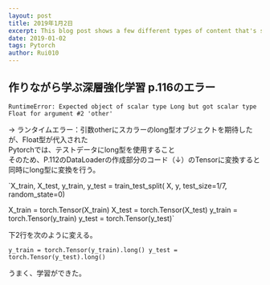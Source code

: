 ```yaml
---
layout: post
title: 2019年1月2日
excerpt: This blog post shows a few different types of content that's supported and styled with Markdown. Basic typography, images, and code are all supported.
date: 2019-01-02
tags: Pytorch
author: Rui010
---
```


## 作りながら学ぶ深層強化学習 p.116のエラー

`RuntimeError: Expected object of scalar type Long but got scalar type Float for argument #2 'other'`  

→ ランタイムエラー：引数otherにスカラーのlong型オブジェクトを期待したが、Float型が代入された  
Pytorchでは、テストデータにlong型を使用すること  
そのため、P.112のDataLoaderの作成部分のコード（↓）のTensorに変換すると同時にlong型に変換を行う。　　　

`X_train, X_test, y_train, y_test = train_test_split(
    X, y, test_size=1/7, random_state=0)

X_train = torch.Tensor(X_train)
X_test = torch.Tensor(X_test)
y_train = torch.Tensor(y_train)
y_test = torch.Tensor(y_test)`

下2行を次のように変える。  　

`
y_train = torch.Tensor(y_train).long()
y_test = torch.Tensor(y_test).long()
`

うまく、学習ができた。
